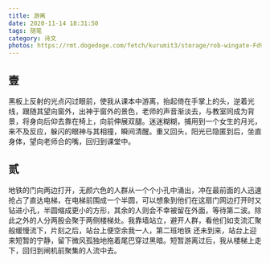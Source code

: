 ```yaml
---
title: 游离
date: 2020-11-14 18:31:50
tags: 随笔
category: 诗文
photos: https://rmt.dogedoge.com/fetch/kurumit3/storage/rob-wingate-Fd9tUmRBJzk-unsplash.jpg?w=1280&h=600&fmt=webp
---
```


## 壹

黑板上反射的光点闪过眼前，使我从课本中游离，抬起倚在手掌上的头，逆着光线，跟随其望向窗外，出神于窗外的景色，老师的声音渐淡去，与教室同成为背景，将身向后仰去靠在椅上，向前伸展双腿。迷迷糊糊，捕用到一个女生的月光，来不及反应，躲闪的眼神与其相撞，瞬间清醒。重又回头，阳光已隐匿到后，坐直身体，望向老师合的嘴，回归到课堂中。

## 贰

地铁的门向两边打开，无颜六色的人群从一个个小孔中涌出，冲在最前面的人迅速抢占了直达电梯，在电梯前围成一个半圆，可以想象到他们在这扇门网边打开时又钻进小孔，半圆缩成更小的方形，其余的人则会不幸被留在外面，等待第二波。除此之外的人分两股会聚于两侧楼梯处。我靠墙站立，避开人群，看他们如支流汇聚般缓慢流下，片刻之后，站台上便空余我一人，第二班地铁
还未到来，站台上迎来短暂的宁静，留下微风孤独地拖着尾巴穿过黑暗。短暂游离过后，我从楼梯上走下，回归到闸机前聚集的人流中去。
